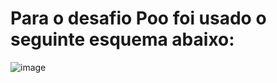 # Para o desafio Poo foi usado o seguinte esquema abaixo:
![image](https://github.com/user-attachments/assets/828bacff-02b1-48d7-84f4-5d0a47f0d1ec)
